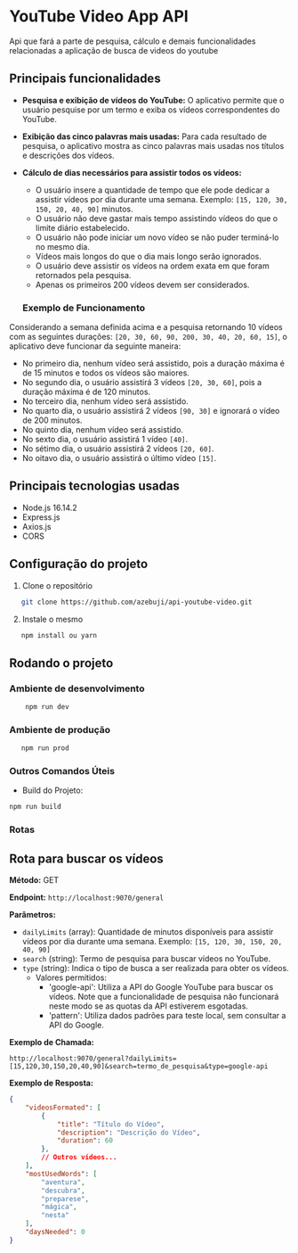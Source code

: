 # YouTube Video App API

Api que fará a parte de pesquisa, cálculo e demais funcionalidades relacionadas a aplicação de busca de videos do youtube

## Principais funcionalidades

- **Pesquisa e exibição de vídeos do YouTube:** O aplicativo permite que o usuário pesquise por um termo e exiba os vídeos correspondentes do YouTube.
- **Exibição das cinco palavras mais usadas:** Para cada resultado de pesquisa, o aplicativo mostra as cinco palavras mais usadas nos títulos e descrições dos vídeos.
- **Cálculo de dias necessários para assistir todos os vídeos:**
  - O usuário insere a quantidade de tempo que ele pode dedicar a assistir vídeos por dia durante uma semana. Exemplo: `[15, 120, 30, 150, 20, 40, 90]` minutos.
  - O usuário não deve gastar mais tempo assistindo vídeos do que o limite diário estabelecido.
  - O usuário não pode iniciar um novo vídeo se não puder terminá-lo no mesmo dia.
  - Vídeos mais longos do que o dia mais longo serão ignorados.
  - O usuário deve assistir os vídeos na ordem exata em que foram retornados pela pesquisa.
  - Apenas os primeiros 200 vídeos devem ser considerados.


  ### Exemplo de Funcionamento

Considerando a semana definida acima e a pesquisa retornando 10 vídeos com as seguintes durações: `[20, 30, 60, 90, 200, 30, 40, 20, 60, 15]`, o aplicativo deve funcionar da seguinte maneira:

- No primeiro dia, nenhum vídeo será assistido, pois a duração máxima é de 15 minutos e todos os vídeos são maiores.
- No segundo dia, o usuário assistirá 3 vídeos `[20, 30, 60]`, pois a duração máxima é de 120 minutos.
- No terceiro dia, nenhum vídeo será assistido.
- No quarto dia, o usuário assistirá 2 vídeos `[90, 30]` e ignorará o vídeo de 200 minutos.
- No quinto dia, nenhum vídeo será assistido.
- No sexto dia, o usuário assistirá 1 vídeo `[40]`.
- No sétimo dia, o usuário assistirá 2 vídeos `[20, 60]`.
- No oitavo dia, o usuário assistirá o último vídeo `[15]`.


## Principais tecnologias usadas

- Node.js 16.14.2
- Express.js
- Axios.js
- CORS

## Configuração do projeto 

1. Clone o repositório

 ```bash
    git clone https://github.com/azebuji/api-youtube-video.git
 ```

2. Instale o mesmo
 ```bash
    npm install ou yarn
```

## Rodando o projeto

### Ambiente de desenvolvimento
```bash 
    npm run dev
```
### Ambiente de produção 
```bash
   npm run prod
```

### Outros Comandos Úteis

* Build do Projeto:

```bash
npm run build
```

### Rotas

## Rota para buscar os vídeos

**Método:** GET

**Endpoint:** `http://localhost:9070/general`

**Parâmetros:**

- `dailyLimits` (array): Quantidade de minutos disponíveis para assistir vídeos por dia durante uma semana. Exemplo: `[15, 120, 30, 150, 20, 40, 90]`
- `search` (string): Termo de pesquisa para buscar vídeos no YouTube.
- `type` (string): Indica o tipo de busca a ser realizada para obter os vídeos.
  - Valores permitidos:
    - 'google-api': Utiliza a API do Google YouTube para buscar os vídeos. Note que a funcionalidade de pesquisa não funcionará neste modo se as quotas da API estiverem esgotadas.
    - 'pattern': Utiliza dados padrões para teste local, sem consultar a API do Google. 

**Exemplo de Chamada:**

```
http://localhost:9070/general?dailyLimits=[15,120,30,150,20,40,90]&search=termo_de_pesquisa&type=google-api
```
**Exemplo de Resposta:**

```json
{
    "videosFormated": [
        {
            "title": "Título do Vídeo",
            "description": "Descrição do Vídeo",
            "duration": 60
        },
        // Outros vídeos...
    ],
    "mostUsedWords": [
        "aventura",
        "descubra",
        "preparese",
        "mágica",
        "nesta"
    ],
    "daysNeeded": 0
}






















